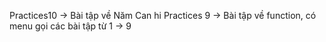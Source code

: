 Practices10 -> Bài tập về Năm Can hi
Practices 9 -> Bài tập về function, có menu gọi các bài tập từ 1 -> 9
